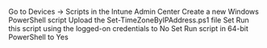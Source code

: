 Go to Devices → Scripts in the Intune Admin Center
Create a new Windows PowerShell script
Upload the Set-TimeZoneByIPAddress.ps1 file
Set Run this script using the logged-on credentials to No
Set Run script in 64-bit PowerShell to Yes
